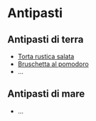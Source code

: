 # Antipasti

## Antipasti di terra
- [Torta rustica salata](antipasti/torta-rustica-salata.md)
- [Bruschetta al pomodoro](antipasti/bruschetta-al-pomodoro.md)
- ...


## Antipasti di mare
- ...